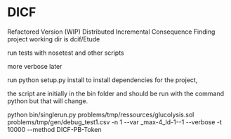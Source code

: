 # DICF

Refactored Version (WIP)
Distributed Incremental Consequence Finding project
working dir is dcif/Etude

run tests with nosetest and other scripts

more verbose later

run python setup.py install to install dependencies for the project,

the script are initially in the bin folder and should be run with the command python but that will change.

python bin/singlerun.py problems/tmp/ressources/glucolysis.sol problems/tmp/gen/debug_test1.csv -n 1 --var _max-4_ld-1--1 --verbose -t 10000 --method DICF-PB-Token

